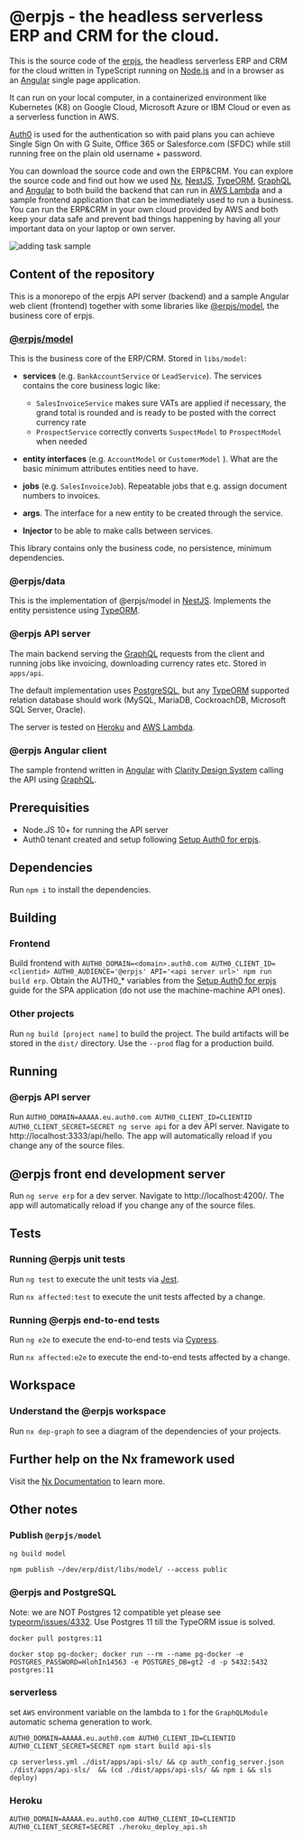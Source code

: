 # @erpjs  - the headless serverless ERP and CRM for the cloud.

This is the source code of the [erpjs](http://erpjs.eu), the headless serverless ERP and CRM for the cloud 
written in TypeScript running on [Node.js](https://nodejs.org/en/) and 
in a browser as an [Angular](https://angular.io/) single page application. 

It can run on your local computer, in a containerized environment like Kubernetes (K8) 
on Google Cloud, Microsoft Azure or IBM Cloud or even as a serverless function in AWS. 

[Auth0](https://auth0.com/) is used for the authentication so with paid plans you can achieve Single Sign On 
with G Suite, Office 365 or Salesforce.com (SFDC) while still running free on the plain old username + password.

You can download the source code and own the ERP&CRM.
You can explore the source code and find out how we used [Nx](https://nx.dev/), [NestJS](https://nestjs.com/), 
[TypeORM](https://typeorm.io/#/), [GraphQL](https://www.apollographql.com/) and [Angular](https://angular.io/) 
to both build the backend that can run in [AWS Lambda](https://aws.amazon.com/lambda/) and 
a sample frontend application that can be immediately used to run a business.
You can run the ERP&CRM in your own cloud provided by AWS and both keep your data safe and prevent bad things 
happening by having all your important data on your laptop or own server.

![adding task sample](https://user-images.githubusercontent.com/436605/69057342-93ddee00-0a09-11ea-9b81-9531ab71bcca.gif)      

## Content of the repository
This is a monorepo of the erpjs API server (backend) and a sample Angular web client (frontend) together with some
libraries like [@erpjs/model](https://www.npmjs.com/package/@erpjs/model), the business core of erpjs.

### [@erpjs/model](https://www.npmjs.com/package/@erpjs/model)
This is the business core of the ERP/CRM. Stored in `libs/model`:
 
- **services** (e.g. `BankAccountService` or `LeadService`). The services contains the core business logic like: 
    
    - `SalesInvoiceService` makes sure VATs are applied if necessary, the grand total is rounded and is ready 
    to be posted with the correct currency rate
    -  `ProspectService` correctly converts `SuspectModel` to `ProspectModel` when needed
- **entity interfaces** (e.g. `AccountModel` or `CustomerModel` ). What are the basic minimum attributes entities need to have.
- **jobs** (e.g. `SalesInvoiceJob`). Repeatable jobs that e.g. assign document numbers to invoices.
- **args**. The interface for a new entity to be created through the service.
- **Injector** to be able to make calls between services. 

This library contains only the business code, no persistence, minimum dependencies.

### @erpjs/data
This is the implementation of @erpjs/model in [NestJS](https://nestjs.com/).
Implements the entity persistence using [TypeORM](https://typeorm.io/#/).

### @erpjs API server
The main backend serving the [GraphQL](https://graphql.org/) requests from the client 
and running jobs like invoicing, downloading currency rates etc. Stored in `apps/api`.

The default implementation uses [PostgreSQL](https://www.postgresql.org/), but 
any [TypeORM](https://typeorm.io/#/) supported relation database should work (MySQL, MariaDB, CockroachDB, 
Microsoft SQL Server, Oracle). 

The server is tested on [Heroku](https://www.heroku.com/) and [AWS Lambda](https://aws.amazon.com/lambda/). 

### @erpjs Angular client
The sample frontend written in [Angular](https://angular.io/) with [Clarity Design System](https://clarity.design/) 
calling the API using [GraphQL](https://graphql.org/).

## Prerequisities

- Node.JS 10+ for running the API server 
- Auth0 tenant created and setup following [Setup Auth0 for erpjs](https://naseukolycz.atlassian.net/wiki/spaces/ERPJS/pages/363856005/Setup+Auth0+for+erpjs).

## Dependencies
Run `npm i` to install the dependencies.

## Building

### Frontend
Build frontend with `AUTH0_DOMAIN=<domain>.auth0.com AUTH0_CLIENT_ID=<clientid> AUTH0_AUDIENCE='@erpjs' API='<api server url>' npm run build erp`.
Obtain the AUTH0_* variables from the [Setup Auth0 for erpjs](https://naseukolycz.atlassian.net/wiki/spaces/ERPJS/pages/363856005/Setup+Auth0+for+erpjs) guide 
for the SPA application (do not use the machine-machine API ones). 

### Other projects
Run `ng build [project name]` to build the project. The build artifacts will be stored in the `dist/` directory. Use the `--prod` flag for a production build.

## Running

### @erpjs API server

Run `AUTH0_DOMAIN=AAAAA.eu.auth0.com AUTH0_CLIENT_ID=CLIENTID AUTH0_CLIENT_SECRET=SECRET ng serve api` for a dev API server. 
Navigate to http://localhost:3333/api/hello. The app will automatically reload if you change any of the source files.

## @erpjs front end development server

Run `ng serve erp` for a dev server. Navigate to http://localhost:4200/. 
The app will automatically reload if you change any of the source files.

## Tests

### Running @erpjs unit tests

Run `ng test` to execute the unit tests via [Jest](https://jestjs.io).

Run `nx affected:test` to execute the unit tests affected by a change.

### Running @erpjs end-to-end tests

Run `ng e2e` to execute the end-to-end tests via [Cypress](https://www.cypress.io).

Run `nx affected:e2e` to execute the end-to-end tests affected by a change.

## Workspace

### Understand the @erpjs workspace

Run `nx dep-graph` to see a diagram of the dependencies of your projects.

## Further help on the Nx framework used

Visit the [Nx Documentation](https://nx.dev/angular) to learn more.

## Other notes

### Publish `@erpjs/model`
`ng build model`

`npm publish ~/dev/erp/dist/libs/model/ --access public`

### @erpjs and PostgreSQL
Note: we are NOT Postgres 12 compatible yet please see [typeorm/issues/4332](https://github.com/typeorm/typeorm/issues/4332).
Use Postgres 11 till the TypeORM issue is solved.
 
`docker pull postgres:11`

`docker stop pg-docker; docker run --rm --name pg-docker -e POSTGRES_PASSWORD=HlohIn14563 -e POSTGRES_DB=gt2 -d -p 5432:5432 postgres:11`

### serverless

set `AWS` environment variable on the lambda to `1` for the `GraphQLModule` automatic schema generation to work.

`AUTH0_DOMAIN=AAAAA.eu.auth0.com AUTH0_CLIENT_ID=CLIENTID AUTH0_CLIENT_SECRET=SECRET npm start build api-sls`

`cp serverless.yml ./dist/apps/api-sls/ && cp auth_config_server.json ./dist/apps/api-sls/  && (cd ./dist/apps/api-sls/ && npm i && sls deploy) `
 
### Heroku
`AUTH0_DOMAIN=AAAAA.eu.auth0.com AUTH0_CLIENT_ID=CLIENTID AUTH0_CLIENT_SECRET=SECRET ./heroku_deploy_api.sh`


